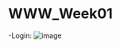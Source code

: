 # WWW_Week01
-Login:
![image](https://github.com/PhuongThiLanHuong/WWW_Week01/assets/125435868/edb2a2f6-039b-458e-a24e-5a28ca8c8def)
